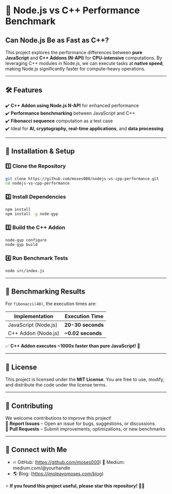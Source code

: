 # 🚀 Node.js vs C++ Performance Benchmark  
## **Can Node.js Be as Fast as C++?**  

This project explores the performance differences between **pure JavaScript** and **C++ Addons (N-API)** for **CPU-intensive** computations. By leveraging C++ modules in Node.js, we can execute tasks at **native speed**, making Node.js significantly faster for compute-heavy operations.

---

## **🛠 Features**  
✔️ **C++ Addon using Node.js N-API** for enhanced performance  
✔️ **Performance benchmarking** between JavaScript and C++  
✔️ **Fibonacci sequence** computation as a test case  
✔️ Ideal for **AI, cryptography, real-time applications**, and **data processing**  

---

## **📌 Installation & Setup**  

### **1️⃣ Clone the Repository**  
```sh
git clone https://github.com/moses000/nodejs-vs-cpp-performance.git
cd nodejs-vs-cpp-performance
```

### **2️⃣ Install Dependencies**  
```sh
npm install
npm install -g node-gyp
```

### **3️⃣ Build the C++ Addon**  
```sh
node-gyp configure
node-gyp build
```

### **4️⃣ Run Benchmark Tests**  
```sh
node src/index.js
```

---

## **🚀 Benchmarking Results**  

For `fibonacci(40)`, the execution times are:  

| Implementation  | Execution Time  |
|----------------|----------------|
| JavaScript (Node.js) | **20-30 seconds** |
| C++ Addon (Node.js) | **~0.02 seconds** |

✅ **C++ Addon executes ~1000x faster than pure JavaScript!** 🚀  

---

## **📜 License**  
This project is licensed under the **MIT License**. You are free to use, modify, and distribute the code under the license terms.  

---

## **📩 Contributing**  
We welcome contributions to improve this project!  
🔹 **Report Issues** – Open an issue for bugs, suggestions, or discussions  
🔹 **Pull Requests** – Submit improvements, optimizations, or new benchmarks  

---

## **🔗 Connect with Me**  
- 🔥 GitHub: (https://github.com/moses000)
📝 Medium: medium.com/@yourhandle 
- 🌎 Blog: (https://imoleayomoses.com/blog)  

⭐ **If you found this project useful, please star this repository!** 🚀🔥  